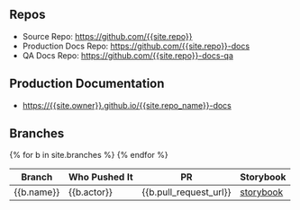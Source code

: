 ---
---

## Repos

* Source Repo: <https://github.com/{{site.repo}}>
* Production Docs Repo: <https://github.com/{{site.repo}}-docs>
* QA Docs Repo: <https://github.com/{{site.repo}}-docs-qa>

## Production Documentation

* <https://{{site.owner}}.github.io/{{site.repo_name}}-docs>

## Branches

<table>
<thead>
<tr>
<th>Branch</th>
<th>Who Pushed It</th>
<th>PR</th>
<th>Storybook</th>
</tr>
</thead>
<tbody>
{% for b in site.branches %}
<tr>
<td>{{b.name}}</td>
<td>{{b.actor}}</td>
<td>{{b.pull_request_url}}</td>
<td><a href="storybook-qa/{{b.name}}">storybook</a></td>
</tr>
{% endfor %}
</tbody>
</table>

